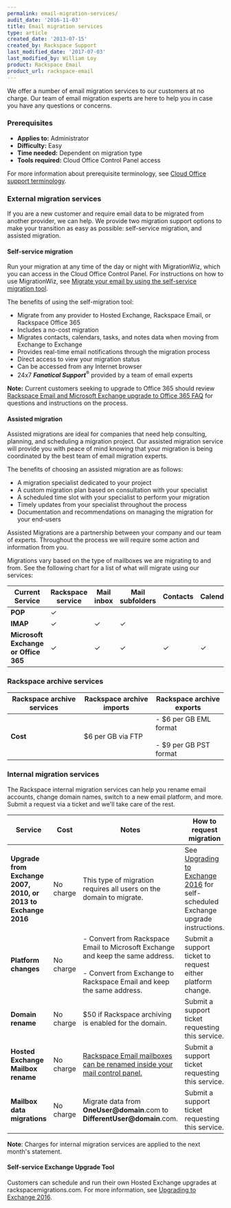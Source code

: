 ```yaml
---
permalink: email-migration-services/
audit_date: '2016-11-03'
title: Email migration services
type: article
created_date: '2013-07-15'
created_by: Rackspace Support
last_modified_date: '2017-07-03'
last_modified_by: William Loy
product: Rackspace Email
product_url: rackspace-email
---
```


We offer a number of email migration services to our customers at no
charge. Our team of email migration experts are here to help you in case
you have any questions or concerns.

### Prerequisites

- **Applies to:** Administrator
- **Difficulty:** Easy
- **Time needed:** Dependent on migration type
- **Tools required:** Cloud Office Control Panel access

For more information about prerequisite terminology, see [Cloud Office support terminology](/how-to/cloud-office-support-terminology).

### External migration services

If you are a new customer and require email data to be migrated from another provider, we can help. We provide two migration
support options to make your transition as easy as possible: self-service migration, and assisted migration.

#### Self-service migration

Run your migration at any time of the day or night with MigrationWiz, which you can access in the Cloud Office Control Panel. For instructions on how to use MigrationWiz, see [Migrate your email by using the self-service migration tool](/how-to/migrate-your-email-by-using-the-self-service-migration-tool/).

The benefits of using the self-migration tool:

-   Migrate from any provider to Hosted Exchange, Rackspace Email, or Rackspace Office 365
-   Includes a no-cost migration
-   Migrates contacts, calendars, tasks, and notes data when moving from
    Exchange to Exchange
-   Provides real-time email notifications through the migration process
-   Direct access to view your migration status
-   Can be accessed from any Internet browser
-   24x7 ***Fanatical Support***<sup>&reg;</sup> provided by a team of email experts

**Note:** Current customers seeking to upgrade to Office 365 should review [Rackspace Email and Microsoft Exchange upgrade to Office 365 FAQ](/how-to/rackspace-email-and-microsoft-exchange-upgrade-to-office-365-faq/) for questions and instructions on the process.

#### Assisted migration

Assisted migrations are ideal for companies that need help consulting,
planning, and scheduling a migration project. Our assisted migration
service will provide you with peace of mind knowing that your migration
is being coordinated by the best team of email migration experts.

The benefits of choosing an assisted migration are as follows:

-   A migration specialist dedicated to your project
-   A custom migration plan based on consultation with your specialist
-   A scheduled time slot with your specialist to perform your migration
-   Timely updates from your specialist throughout the process
-   Documentation and recommendations on managing the migration for your
    end-users

Assisted Migrations are a partnership between your company and our
team of experts. Throughout the process we will require some action and
information from you.

Migrations vary based on the type of mailboxes we are migrating to and
from. See the following chart for a list of what will migrate using
our services:

| Current Service    | Rackspace service | Mail inbox | Mail subfolders | Contacts | Calendar | Tasks | Notes |
|--------------------|-------------------|------------|-----------------|----------|----------|-------|-------|
| **POP**            |&#10003;           |            |                 |          |          |       |       |
| **IMAP**           | &#10003;          | &#10003;   | &#10003;        |          |          |       |       |
| **Microsoft Exchange or Office 365** | &#10003; | &#10003; | &#10003; | &#10003; | &#10003; | &#10003; | &#10003; |

### Rackspace archive services

| Rackspace archive services | Rackspace archive imports | Rackspace archive exports |
|---|---|---|
|**Cost**| &#36;6 per GB via FTP |  - &#36;6 per GB EML format<br/><br/> - &#36;9 per GB PST format |  


### Internal migration services

The Rackspace internal migration services can help you rename email accounts, change domain names, switch to a new email platform, and more. Submit a request via a ticket and we'll take care of the rest.

| Service | Cost | Notes |How to request migration|
| --- | --- | --- | --- |
| **Upgrade from Exchange 2007, 2010, or 2013 to Exchange 2016** | No charge | This type of migration requires all users on the domain to migrate. | See [Upgrading to Exchange 2016](/how-to/upgrading-to-exchange-2016/) for self-scheduled Exchange upgrade instructions.|
| **Platform changes** | No charge | - Convert from Rackspace Email to Microsoft Exchange and keep the same address.<br/><br/> - Convert from Exchange to Rackspace Email and keep the same address.| Submit a support ticket to request either platform change.|
| **Domain rename** | No charge | $50 if Rackspace archiving is enabled for the domain. | Submit a support ticket requesting this service.|
| **Hosted Exchange Mailbox rename** | No charge | [Rackspace Email  mailboxes can be renamed inside your mail control panel.](/how-to/rename-a-rackspace-email-mailbox/) | Submit a support ticket requesting this service. |
| **Mailbox data migrations** | No charge | Migrate data from **OneUser@domain**.com to **DifferentUser@domain**.com. | Submit a support ticket requesting this service. |

**Note**: Charges for internal migration services are applied to the
next month's statement.

#### Self-service Exchange Upgrade Tool

Customers can schedule and run their own Hosted Exchange upgrades at rackspacemigrations.com. For more information, see [Upgrading to Exchange 2016](/how-to/upgrading-to-exchange-2016/).
